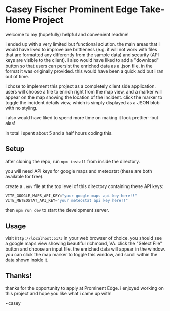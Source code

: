 # Casey Fischer Prominent Edge Take-Home Project

welcome to my (hopefully) helpful and convenient readme!

i ended up with a very limited but functional solution. the main areas that
i would have liked to improve are brittleness (e.g. it will not work with files
that are formatted any differently from the sample data) and security (API keys
are visible to the client). i also would have liked to add a "download" button
so that users can persist the enriched data as a .json file, in the format it
was originally provided. this would have been a quick add but i ran out of time.

i chose to implement this project as a completely client side application. users
will choose a file to enrich right from the map view, and a marker will appear
on the map showing the location of the incident. click the marker to toggle the
incident details view, which is simply displayed as a JSON blob with no styling.

i also would have liked to spend more time on making it look prettier--but alas!

in total i spent about 5 and a half hours coding this.

## Setup

after cloning the repo, run `npm install` from inside the directory.

you will need API keys for google maps and meteostat (these are both available for
free).

create a `.env` file at the top level of this directory containing these API keys:

```js
VITE_GOOGLE_MAPS_API_KEY="your google maps api key here!!"
VITE_METEOSTAT_API_KEY="your meteostat api key here!!"
```

then `npm run dev` to start the development server.

## Usage

visit `http://localhost:5173` in your web browser of choice. you should see a google
maps view showing beautiful richmond, VA. click the "Select File" button and choose 
an input file. the enriched data will appear in the window. you can click the map
marker to toggle this window, and scroll within the data shown inside it.

## Thanks!

thanks for the opportunity to apply at Prominent Edge. i enjoyed working on this
project and hope you like what i came up with!

~casey
